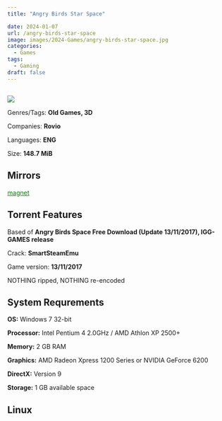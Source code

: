```yaml
---
title: "Angry Birds Star Space"

date: 2024-01-07
url: /angry-birds-star-space
image: images/2024-Games/angry-birds-star-space.jpg
categories:
  - Games
tags:
  - Gaming
draft: false
---
```

##
![](/images/2024-Games/angry-birds-star-space.jpg)

Genres/Tags: **Old Games, 3D**

Companies: **Rovio**

Languages: **ENG**

Size: **148.7 MiB**

## Mirrors
<a href="mammagnet:?xt=urn:btih:YCHPGVRD5AOHK2JQS42PLX4D4SSZR2IJ&dn=Angry%20Birds%20Space" style="color: green;">magnet</a>

## Torrent Features
Based of **Angry Birds Space Free Download (Update 13/11/2017), IGG-GAMES release**

Crack: **SmartSteamEmu**

Game version: **13/11/2017**

NOTHING ripped, NOTHING re-encoded

## System Requrements
**OS:** Windows 7 32-bit

**Processor:** Intel Pentium 4 2.0GHz / AMD Athlon XP 2500+

**Memory:** 2 GB RAM

**Graphics:** AMD Radeon Xpress 1200 Series or NVIDIA GeForce 6200

**DirectX:** Version 9

**Storage:** 1 GB available space


## Linux
